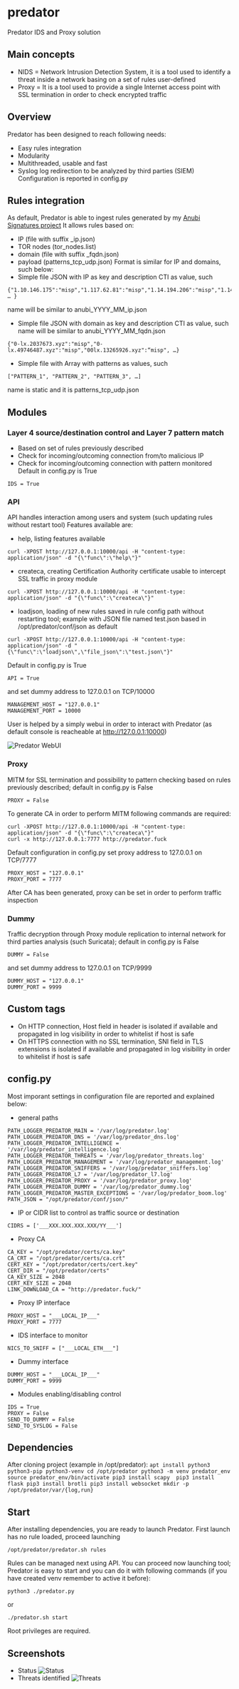 # predator
Predator IDS and Proxy solution

## Main concepts
* NIDS = Network Intrusion Detection System, it is a tool used to identify a threat inside a network basing on a set of rules user-defined
* Proxy = It is a tool used to provide a single Internet access point with SSL termination in order to check encrypted traffic

## Overview
Predator has been designed to reach following needs:
* Easy rules integration
* Modularity
* Multithreaded, usable and fast
* Syslog log redirection to be analyzed by third parties (SIEM)
Configuration is reported in config.py

## Rules integration
As default, Predator is able to ingest rules generated by my [Anubi Signatures project](https://github.com/kavat/anubi-signatures)
It allows rules based on:
* IP (file with suffix _ip.json)
* TOR nodes (tor_nodes.list)
* domain (file with suffix _fqdn.json)
* payload (patterns_tcp_udp.json)
Format is similar for IP and domains, such below:
* Simple file JSON with IP as key and description CTI as value, such
```
{"1.10.146.175":"misp","1.117.62.81":"misp","1.14.194.206":"misp","1.14.206.72":"misp", … }
```
name will be similar to anubi_YYYY_MM_ip.json
* Simple file JSON with domain as key and description CTI as value, such
name will be similar to anubi_YYYY_MM_fqdn.json
```
{"0-lx.2037673.xyz":"misp","0-lx.49746487.xyz":"misp","00lx.13265926.xyz":“misp", …}
```
* Simple file with Array with patterns as values, such
```
["PATTERN_1", "PATTERN_2", "PATTERN_3", …] 
```
name is static and it is patterns_tcp_udp.json

## Modules
### Layer 4 source/destination control and Layer 7 pattern match
* Based on set of rules previously described
* Check for incoming/outcoming connection from/to malicious IP
* Check for incoming/outcoming connection with pattern monitored
Default in config.py is True
```
IDS = True
```
### API
API handles interaction among users and system (such updating rules without restart tool)
Features available are:
* help, listing features available
```
curl -XPOST http://127.0.0.1:10000/api -H "content-type: application/json" -d "{\"func\":\"help\"}"
```
* createca, creating Certification Authority certificate usable to intercept SSL traffic in proxy module
```
curl -XPOST http://127.0.0.1:10000/api -H "content-type: application/json" -d "{\"func\":\"createca\"}"
```
* loadjson, loading of new rules saved in rule config path without restarting tool; example with JSON file named test.json based in /opt/predator/conf/json as default
```
curl -XPOST http://127.0.0.1:10000/api -H "content-type: application/json" -d "{\"func\":\"loadjson\",\"file_json\":\"test.json\"}"
```
Default in config.py is True
```
API = True
```
and set dummy address to 127.0.0.1 on TCP/10000
```
MANAGEMENT_HOST = "127.0.0.1"
MANAGEMENT_PORT = 10000
```
User is helped by a simply webui in order to interact with Predator (as default console is reacheable at http://127.0.0.1:10000)

![Predator WebUI](screenshots/api.png)
### Proxy
MITM for SSL termination and possibility to pattern checking based on rules previously described; default in config.py is False
```
PROXY = False
```
To generate CA in order to perform MITM following commands are required:
```
curl -XPOST http://127.0.0.1:10000/api -H "content-type: application/json" -d "{\"func\":\"createca\"}"
curl -x http://127.0.0.1:7777 http://predator.fuck
```
Default configuration in config.py set proxy address to 127.0.0.1 on TCP/7777
```
PROXY_HOST = "127.0.0.1"
PROXY_PORT = 7777
```
After CA has been generated, proxy can be set in order to perform traffic inspection
### Dummy
Traffic decryption through Proxy module replication to internal network for third parties analysis (such Suricata); default in config.py is False
```
DUMMY = False
```
and set dummy address to 127.0.0.1 on TCP/9999
```
DUMMY_HOST = "127.0.0.1"
DUMMY_PORT = 9999
```
## Custom tags
* On HTTP connection, Host field in header is isolated if available and propagated in log visibility in order to whitelist if host is safe
* On HTTPS connection with no SSL termination, SNI field in TLS extensions is isolated if available and propagated in log visibility in order to whitelist if host is safe

## config.py
Most imporant settings in configuration file are reported and explained below:
* general paths
```
PATH_LOGGER_PREDATOR_MAIN = '/var/log/predator.log'
PATH_LOGGER_PREDATOR_DNS = '/var/log/predator_dns.log'
PATH_LOGGER_PREDATOR_INTELLIGENCE = '/var/log/predator_intelligence.log'
PATH_LOGGER_PREDATOR_THREATS = '/var/log/predator_threats.log'
PATH_LOGGER_PREDATOR_MANAGEMENT = '/var/log/predator_management.log'
PATH_LOGGER_PREDATOR_SNIFFERS = '/var/log/predator_sniffers.log'
PATH_LOGGER_PREDATOR_L7 = '/var/log/predator_l7.log'
PATH_LOGGER_PREDATOR_PROXY = '/var/log/predator_proxy.log'
PATH_LOGGER_PREDATOR_DUMMY = '/var/log/predator_dummy.log'
PATH_LOGGER_PREDATOR_MASTER_EXCEPTIONS = '/var/log/predator_boom.log'
PATH_JSON = "/opt/predator/conf/json/"
```
* IP or CIDR list to control as traffic source or destination
```
CIDRS = ['___XXX.XXX.XXX.XXX/YY___']
```
* Proxy CA
```
CA_KEY = "/opt/predator/certs/ca.key"
CA_CRT = "/opt/predator/certs/ca.crt"
CERT_KEY = "/opt/predator/certs/cert.key"
CERT_DIR = "/opt/predator/certs"
CA_KEY_SIZE = 2048
CERT_KEY_SIZE = 2048
LINK_DOWNLOAD_CA = "http://predator.fuck/"
```
* Proxy IP interface
```
PROXY_HOST = "___LOCAL_IP___"
PROXY_PORT = 7777
```
* IDS interface to monitor
```
NICS_TO_SNIFF = ["___LOCAL_ETH___"]
```
* Dummy interface
```
DUMMY_HOST = "___LOCAL_IP___"
DUMMY_PORT = 9999
```
* Modules enabling/disabling control
```
IDS = True
PROXY = False
SEND_TO_DUMMY = False
SEND_TO_SYSLOG = False
```

## Dependencies
After cloning project (example in /opt/predator):
``
apt install python3 python3-pip python3-venv
cd /opt/predator
python3 -m venv predator_env
source predator_env/bin/activate
pip3 install scapy 
pip3 install flask
pip3 install brotli
pip3 install websocket
mkdir -p /opt/predator/var/{log,run}
``

## Start
After installing dependencies, you are ready to launch Predator. 
First launch has no rule loaded, proceed launching
```
/opt/predator/predator.sh rules
```
Rules can be managed next using API.
You can proceed now launching tool; Predator is easy to start and you can do it with following commands (if you have created venv remember to active it before):
```
python3 ./predator.py
```
or
```
./predator.sh start
```
Root privileges are required.

## Screenshots
* Status
![Status](screenshots/status.png)
* Threats identified
![Threats](screenshots/threats.png)

